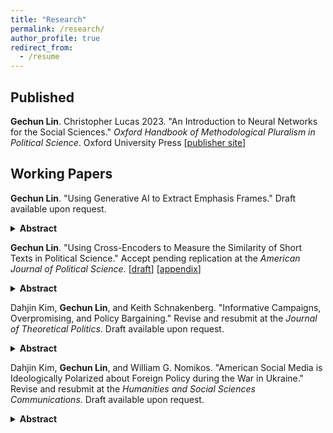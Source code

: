 ```yaml
---
title: "Research"
permalink: /research/
author_profile: true
redirect_from:
  - /resume
---
```


## Published

**Gechun Lin**. Christopher Lucas 2023. "An Introduction to Neural Networks for the Social Sciences." *Oxford Handbook of Methodological Pluralism in Political Science*. Oxford University Press [[publisher site](https://academic.oup.com/edited-volume/52557/chapter-abstract/431321963?redirectedFrom=fulltext)]



## Working Papers

**Gechun Lin**. "Using Generative AI to Extract Emphasis Frames." Draft available upon request.
<details>
<summary><b>Abstract</b></summary>
Framing analysis is at the core of studies in political communication. The current literature relies mainly on topic modeling and dictionary approaches to identify frames from texts. However, users cannot control desired topic outputs in unsupervised models, such as LDA and STM; moreover, the resulting groups of keywords lack semantic contexts for exploring how things are framed. Dictionary approaches also have limitations: existing ones would miss novel frames in evolving discourse, and creating new dictionaries is resource-intensive. Instead, I propose a new method that follows three steps—quote, summarize, and name—to extract frames using generative AI. I apply this method to re-examine the framing of smoking ban policy at the issue-definition stage during its diffusion across 49 US states. Compared to traditional topic models, the new method produces more semantically interpretable high-level document features and accurately identifies the use of complex frames. Empirically, this results in the discovery of meaningful subframes and reveals different patterns of coexisting frames.
</details>



**Gechun Lin**. "Using Cross-Encoders to Measure the Similarity of Short Texts in Political Science." Accept pending replication at the *American Journal of Political Science*. [[draft](/files/Cross_Encoder_manuscript.pdf)] [[appendix](/files/Cross_Encoder_SI.pdf)]

<details>
<summary><b>Abstract</b></summary>
In many settings, scholars wish to estimate the similarity of political texts. However, the most commonly used methods in political science struggle to identify when two texts convey the same meaning as they rely too heavily on identifying words that appear in both documents. This limitation is especially salient when the underlying documents are short, an increasingly prevalent form of textual data in modern political research. Building on recent advances in computer science, I introduce to political science cross-encoders for precise estimates of semantic similarity in short texts. Scholars can use either off-the-shelf versions or build a customized model. I illustrate this approach in three examples applied to social messages generated in a telephone game, news headlines about US Supreme Court decisions, and Facebook posts from members of Congress. I show that cross-encoders, which utilize pair-level embeddings, offer superior performance across tasks relative to word-based and sentence-level embedding approaches.
</details>



Dahjin Kim, **Gechun Lin**, and Keith Schnakenberg. "Informative Campaigns, Overpromising, and Policy Bargaining." Revise and resubmit at the *Journal of Theoretical Politics*. Draft available upon request.

<details>
<summary><b>Abstract</b></summary>
What is the relationship between policy positions taken in campaigns and those proposed in bargaining when the final policy outcome depends on other political actors? Why do candidates sometimes advocate policies in their campaigns that are unlikely or impossible to pass given the preferences of other actors in the government? We analyze a model in which candidates make non-binding policy platform announcements and then bargain with a veto player over the final policy if they take office. In the model, a candidate has private information that is related to the policy preferences of a key citizen group and engages in bargaining with a veto player who is responsive to this information. When the citizen’s group sometimes interprets campaign promises naively, elections are more likely to allow information revelation. Furthermore, in this case, politicians overpromise: the politician’s platform is outside of the range of feasible bargaining outcomes.
</details>



Dahjin Kim, **Gechun Lin**, and William G. Nomikos. "American Social Media is Ideologically Polarized about Foreign Policy during the War in Ukraine." Revise and resubmit at the *Humanities and Social Sciences Communications*. Draft available upon request.

<details>
<summary><b>Abstract</b></summary>
Political polarization has become a ubiquitous feature of American politics, exacerbated by the rise of online news and social media. While existing research has documented how polarization manifests online, relatively few studies have considered whether these divisions extend to discussions of foreign policy. We examine this question by analyzing nearly 2 million tweets about the war in Ukraine posted by Americans during the opening stages of the Russian invasion. We first categorize each tweet according to the user’s ideological leanings estimated by the network of political accounts they follow. Then, we apply a natural language processing model specifically designed for short texts to classify the tweets into clusters that we hand code into substantive topics. We find that the topic distributions of conservative, moderate, and liberal users are substantively and statistically different. We further find that conservatives are more likely to spread some form of misinformation and that liberals are more likely to express support for Ukraine.
</details>









